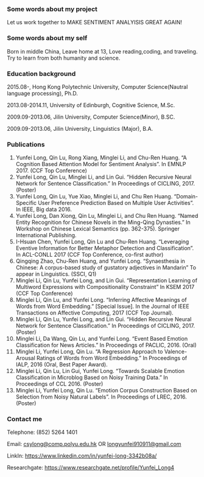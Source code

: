 ### Some words about my project
Let us work together to MAKE SENTIMENT ANALYISIS GREAT AGAIN! 

### Some words about my self
Born in middle China, Leave home at 13, Love reading,coding, and traveling. Try to learn from both humanity and science.

### Education background

2015.08-,	        Hong Kong Polytechnic University,	Computer Science(Nautral language processing),	            Ph.D. 

2013.08-2014.11, 	University of Edinburgh,	              Cognitive Science,	            M.Sc.

2009.09-2013.06, 	Jilin University,                     Computer Science(Minor),	         B.SC.

2009.09-2013.06, 	Jilin University,	                    Linguistics (Major),              B.A. 


### Publications

1.	Yunfei Long, Qin Lu, Rong Xiang, Minglei Li, and Chu-Ren Huang. “A Cognition Based Attention Model for Sentiment Analysis”. In EMNLP 2017. (CCF Top Conference)
2.	Yunfei Long, Qin Lu, Minglei Li, and Lin Gui. “Hidden Recursive Neural Network for Sentence Classification.” In Proceedings of CICLING, 2017. (Poster)
3.	Yunfei Long, Qin Lu, Yue Xiao, Minglei Li, and Chu Ren Huang. “Domain-Specific User Preference Prediction Based on Multiple User Activities”. In IEEE, Big data 2016.
4.	Yunfei Long, Dan Xiong, Qin Lu, Minglei Li, and Chu Ren Huang. “Named Entity Recognition for Chinese Novels in the Ming-Qing Dynasties.” In Workshop on Chinese Lexical Semantics (pp. 362-375). Springer International Publishing.
5.	I-Hsuan Chen, Yunfei Long, Qin Lu and Chu-Ren Huang. “Leveraging Eventive Information for Better Metaphor Detection and Classification”. In ACL-CONLL 2017 (CCF Top Conference, co-first author)
6.	Qingqing Zhao, Chu-Ren Huang, and Yunfei Long. “Synaesthesia in Chinese: A corpus-based study of gustatory adjectives in Mandarin” To appear in Linguistics. (SSCI, Q1)
7.	Minglei Li, Qin Lu, Yunfei Long, and Lin Gui. “Representation Learning of Multiword Expressions with Compositionality Constraint” In KSEM 2017 (CCF Top Conference)
8.	Minglei Li, Qin Lu, and Yunfei Long. “Inferring Affective Meanings of Words from Word Embedding.” [Special Issue]. In the Journal of IEEE Transactions on Affective Computing, 2017 (CCF Top Journal).
9.	Minglei Li, Qin Lu, Yunfei Long, and Lin Gui. “Hidden Recursive Neural Network for Sentence Classification.” In Proceedings of CICLING, 2017. (Poster)
10.	Minglei Li, Da Wang, Qin Lu, and Yunfei Long. “Event Based Emotion Classification for News Articles.” In Proceedings of PACLIC, 2016. (Oral)
11.	Minglei Li, Yunfei Long, Qin Lu. “A Regression Approach to Valence-Arousal Ratings of Words from Word Embedding.” In Proceedings of IALP, 2016 (Oral, Best Paper Award).
12.	Minglei Li, Qin Lu, Lin Gui, Yunfei Long. “Towards Scalable Emotion Classification in Microblog Based on Noisy Training Data.” In Proceedings of CCL 2016. (Poster)
13.	Minglei Li, Yunfei Long, Qin Lu. “Emotion Corpus Construction Based on Selection from Noisy Natural Labels”. In Proceedings of LREC, 2016. (Poster)



### Contact me
Telephone: (852) 5264 1401

Email: csylong@comp.polyu.edu.hk OR longyunfei910911@gmail.com

LinkIn: https://www.linkedin.com/in/yunfei-long-3342b08a/

Researchgate: https://www.researchgate.net/profile/Yunfei_Long4
